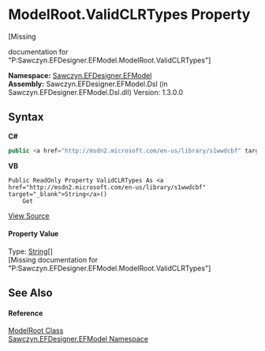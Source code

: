 # ModelRoot.ValidCLRTypes Property 
 

\[Missing <summary> documentation for "P:Sawczyn.EFDesigner.EFModel.ModelRoot.ValidCLRTypes"\]

**Namespace:**&nbsp;<a href="N_Sawczyn_EFDesigner_EFModel">Sawczyn.EFDesigner.EFModel</a><br />**Assembly:**&nbsp;Sawczyn.EFDesigner.EFModel.Dsl (in Sawczyn.EFDesigner.EFModel.Dsl.dll) Version: 1.3.0.0

## Syntax

**C#**<br />
``` C#
public <a href="http://msdn2.microsoft.com/en-us/library/s1wwdcbf" target="_blank">string</a>[] ValidCLRTypes { get; }
```

**VB**<br />
``` VB
Public ReadOnly Property ValidCLRTypes As <a href="http://msdn2.microsoft.com/en-us/library/s1wwdcbf" target="_blank">String</a>()
	Get
```

<a href="https://github.com/msawczyn/EFDesigner/tree/master/src/Dsl/CustomCode/Partials/ModelRoot.cs#L137" title="View the source code">View Source</a><br />

#### Property Value
Type: <a href="http://msdn2.microsoft.com/en-us/library/s1wwdcbf" target="_blank">String</a>[]<br />\[Missing <value> documentation for "P:Sawczyn.EFDesigner.EFModel.ModelRoot.ValidCLRTypes"\]

## See Also


#### Reference
<a href="T_Sawczyn_EFDesigner_EFModel_ModelRoot">ModelRoot Class</a><br /><a href="N_Sawczyn_EFDesigner_EFModel">Sawczyn.EFDesigner.EFModel Namespace</a><br />